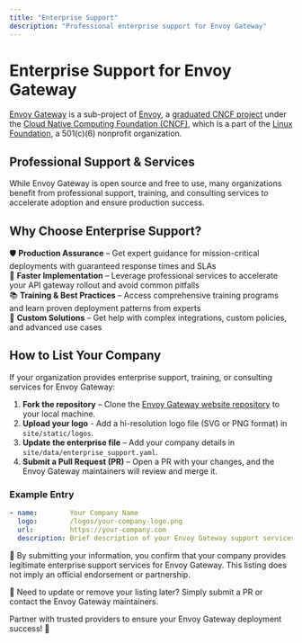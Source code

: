 ```yaml
---
title: "Enterprise Support"
description: "Professional enterprise support for Envoy Gateway"
---
```


# Enterprise Support for Envoy Gateway

[Envoy Gateway](https://gateway.envoyproxy.io) is a sub-project of [Envoy](https://www.envoyproxy.io),
a [graduated CNCF project](https://www.cncf.io/projects/envoy/) under the [Cloud Native Computing Foundation (CNCF)](https://www.cncf.io),
which is a part of the [Linux Foundation](https://www.linuxfoundation.org), a 501(c)(6) nonprofit organization.

## Professional Support & Services

While Envoy Gateway is open source and free to use, many organizations benefit from professional support, training, and consulting services to accelerate adoption and ensure production success.

## Why Choose Enterprise Support?

🛡️ **Production Assurance** – Get expert guidance for mission-critical deployments with guaranteed response times and SLAs  
🚀 **Faster Implementation** – Leverage professional services to accelerate your API gateway rollout and avoid common pitfalls  
📚 **Training & Best Practices** – Access comprehensive training programs and learn proven deployment patterns from experts  
🔧 **Custom Solutions** – Get help with complex integrations, custom policies, and advanced use cases  

## How to List Your Company

If your organization provides enterprise support, training, or consulting services for Envoy Gateway:

1. **Fork the repository** – Clone the [Envoy Gateway website repository](https://github.com/envoyproxy/gateway) to your local machine.  
2. **Upload your logo** - Add a hi-resolution logo file (SVG or PNG format) in `site/static/logos`.
3. **Update the enterprise file** – Add your company details in `site/data/enterprise_support.yaml`.
4. **Submit a Pull Request (PR)** – Open a PR with your changes, and the Envoy Gateway maintainers will review and merge it.

### Example Entry

```yaml
- name:        Your Company Name
  logo:        /logos/your-company-logo.png
  url:         https://your-company.com
  description: Brief description of your Envoy Gateway support services, training programs, or consulting offerings.
```

🔹 By submitting your information, you confirm that your company provides legitimate enterprise support services for Envoy Gateway. This listing does not imply an official endorsement or partnership.

🔹 Need to update or remove your listing later? Simply submit a PR or contact the Envoy Gateway maintainers.

Partner with trusted providers to ensure your Envoy Gateway deployment success! 🚀
